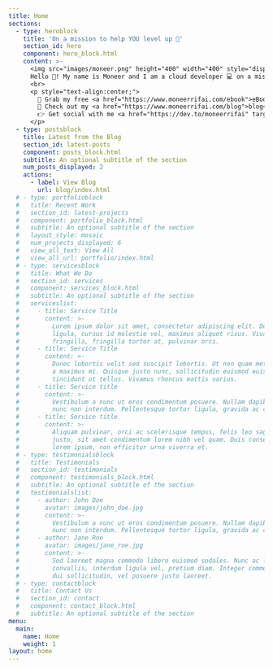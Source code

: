 ```yaml
---
title: Home
sections:
  - type: heroblock
    title: 'On a mission to help YOU level up 🚀' 
    section_id: hero
    component: hero_block.html
    content: >-
      <img src="images/moneer.png" height="400" width="400" style="display:block;margin-left:auto;margin-right:auto;width:50%;margin-top:25px;margin-bottom:25px;">
      Hello 👋! My name is Moneer and I am a cloud developer 💻 on a mission to help others break into the exciting field of cloud and DevOps
      <br> 
      <p style="text-align:center;">
        📘 Grab my free <a href="https://www.moneerrifai.com/ebook">eBook</a><br>
        📰 Check out my <a href="https://www.moneerrifai.com/blog">blog</a><br> 
        👉 Get social with me <a href="https://dev.to/moneerrifai" target="_blank" style="text-decoration: none !important;"><i class="fab fa-dev"></i></a> <a href="https://twitter.com/moneerrifai" target="_blank"><i class="fab fa-twitter"></i></a> <a href="https://www.linkedin.com/in/moneerrifai/" target="_blank"><i class="fab fa-linkedin"></i></a>
      </p>
  - type: postsblock
    title: Latest from the Blog
    section_id: latest-posts
    component: posts_block.html
    subtitle: An optional subtitle of the section
    num_posts_displayed: 2
    actions:
      - label: View Blog
        url: blog/index.html
  # - type: portfolioblock
  #   title: Recent Work
  #   section_id: latest-projects
  #   component: portfolio_block.html
  #   subtitle: An optional subtitle of the section
  #   layout_style: mosaic
  #   num_projects_displayed: 6
  #   view_all_text: View All
  #   view_all_url: portfolio/index.html
  # - type: servicesblock
  #   title: What We Do
  #   section_id: services
  #   component: services_block.html
  #   subtitle: An optional subtitle of the section
  #   serviceslist:
  #     - title: Service Title
  #       content: >-
  #         Lorem ipsum dolor sit amet, consectetur adipiscing elit. Donec nisl
  #         ligula, cursus id molestie vel, maximus aliquet risus. Vivamus in nibh
  #         fringilla, fringilla tortor at, pulvinar orci.
  #     - title: Service Title
  #       content: >-
  #         Donec lobortis velit sed suscipit lobortis. Ut non quam metus. Nullam
  #         a maximus mi. Quisque justo nunc, sollicitudin euismod euismod at,
  #         tincidunt ut tellus. Vivamus rhoncus mattis varius. 
  #     - title: Service title
  #       content: >-
  #         Vestibulum a nunc ut eros condimentum posuere. Nullam dapibus quis
  #         nunc non interdum. Pellentesque tortor ligula, gravida ac commodo eu.
  #     - title: Service title
  #       content: >-
  #         Aliquam pulvinar, orci ac scelerisque tempus, felis leo sagittis
  #         justo, sit amet condimentum lorem nibh vel quam. Duis consectetur
  #         lorem ipsum, non efficitur urna viverra et.
  # - type: testimonialsblock
  #   title: Testimonials
  #   section_id: testimonials
  #   component: testimonials_block.html
  #   subtitle: An optional subtitle of the section
  #   testimonialslist:
  #     - author: John Doe
  #       avatar: images/john_doe.jpg
  #       content: >-
  #         Vestibulum a nunc ut eros condimentum posuere. Nullam dapibus quis
  #         nunc non interdum. Pellentesque tortor ligula, gravida ac commodo eu.
  #     - author: Jane Roe
  #       avatar: images/jane_roe.jpg
  #       content: >-
  #         Sed laoreet magna commodo libero euismod sodales. Nunc ac libero
  #         convallis, interdum ligula vel, pretium diam. Integer commodo sem at
  #         dui sollicitudin, vel posuere justo laoreet.
  # - type: contactblock
  #   title: Contact Us
  #   section_id: contact
  #   component: contact_block.html
  #   subtitle: An optional subtitle of the section
menu:
  main:
    name: Home
    weight: 1
layout: home
---
```


